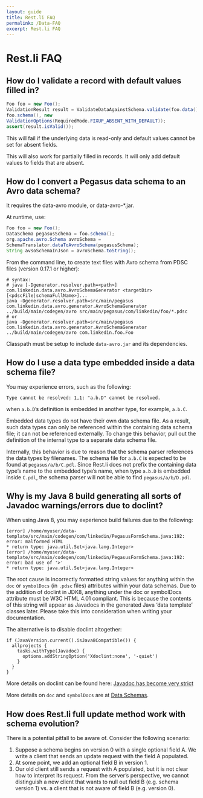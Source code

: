```yaml
---
layout: guide
title: Rest.li FAQ
permalink: /Data-FAQ
excerpt: Rest.li FAQ
---
```


# Rest.li FAQ


## How do I validate a record with default values filled in?

```java  
Foo foo = new Foo();  
ValidationResult result = ValidateDataAgainstSchema.validate(foo.data(),
foo.schema(), new
ValidationOptions(RequiredMode.FIXUP_ABSENT_WITH_DEFAULT));  
assert(result.isValid());  
```

This will fail if the underlying data is read-only and default values
cannot be set for absent fields.

This will also work for partially filled in records. It will only add
default values to fields that are absent.

## How do I convert a Pegasus data schema to an Avro data schema?

It requires the data-avro module, or data-avro-\*.jar.

At runtime, use:

```java  
Foo foo = new Foo();  
DataSchema pegasusSchema = foo.schema();  
org.apache.avro.Schema avroSchema =
SchemaTranslator.dataToAvroSchema(pegasusSchema);  
String avsoSchemaInJson = avroSchema.toString();  
```

From the command line, to create text files with Avro schema from PDSC
files (version 0.17.1 or higher):

```
# syntax:
# java [-Dgenerator.resolver.path=<path>] com.linkedin.data.avro.AvroSchemaGenerator <targetDir> [<pdscFile|schemaFullName>]...
java -Dgenerator.resolver.path=src/main/pegasus com.linkedin.data.avro.generator.AvroSchemaGenerator ../build/main/codegen/avro src/main/pegasus/com/linkedin/foo/*.pdsc
# or
java -Dgenerator.resolver.path=src/main/pegasus com.linkedin.data.avro.generator.AvroSchemaGenerator ../build/main/codegen/avro com.linkedin.foo.Foo
```

Classpath must be setup to include `data-avro.jar` and its dependencies.

## How do I use a data type embedded inside a data schema file?

You may experience errors, such as the
    following:

```Type cannot be resolved: 1,1: "a.b.D" cannot be resolved.```

when ```a.b.D```’s definition is embedded in another type, for
example, ```a.b.C```.

Embedded data types do not have their own data schema file. As a result, such
data types can only be referenced within the containing data schema file; it can
not be referenced externally. To change this behavior, pull out the
definition of the internal type to a separate data schema file.

Internally, this behavior is due to reason that the schema parser
references the data types by filenames. The schema file for `a.b.C`
is expected to be found at `pegasus/a/b/C.pdl`. Since Rest.li
does not prefix the containing data type’s name to the embedded type’s
name, when type `a.b.D` is embedded inside `C.pdl`, the
schema parser will not be able to find `pegasus/a/b/D.pdl`.

## Why is my Java 8 build generating all sorts of Javadoc warnings/errors due to doclint?

When using Java 8, you may experience build failures due to the
following:

```
[error] /home/myuser/data-template/src/main/codegen/com/linkedin/PegasusFormSchema.java:192: error: malformed HTML
* return type: java.util.Set<java.lang.Integer>
[error] /home/myuser/data-template/src/main/codegen/com/linkedin/PegasusFormSchema.java:192: error: bad use of '>'
* return type: java.util.Set<java.lang.Integer>
```

The root cause is incorrectly formatted string values for anything
within the `doc` or `symbolDocs` (in `.pdsc` files) attributes within your data schemas. Due to
the addition of doclint in JDK8, anything under the doc or symbolDocs
attribute must be W3C HTML 4.01 compliant. This is because the contents
of this string will appear as Javadocs in the generated Java ‘data
template’ classes later. Please take this into consideration when
writing your documentation.

The alternative is to disable doclint altogether:

```  
if (JavaVersion.current().isJava8Compatible()) {
  allprojects {
    tasks.withType(Javadoc) {
      options.addStringOption('Xdoclint:none', '-quiet')
    }
  }
}
```

More details on doclint can be found here: [Javadoc has become very
strict](http://stackoverflow.com/questions/22528767/jdk8-and-javadoc-has-become-very-strict)

More details on `doc` and `symbolDocs` are at [Data Schemas](/rest.li/pdl_schema).

## How does Rest.li full update method work with schema evolution?

There is a potential pitfall to be aware of. Consider the following
scenario:

1.  Suppose a schema begins on version 0 with a single optional field A.
    We write a client that sends an update request with the field A
    populated.
2.  At some point, we add an optional field B in version 1.
3.  Our old client still sends a request with A populated, but it is not
    clear how to interpret its request. From the server’s perspective,
    we cannot distinguish a new client that wants to null out field B
    (e.g. schema version 1) vs. a client that is not aware of field B
    (e.g. version 0).
